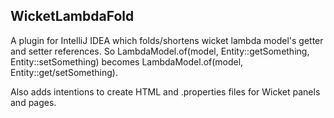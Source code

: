 WicketLambdaFold
----------------

A plugin for IntelliJ IDEA which
folds/shortens wicket lambda model's getter and setter references.
So LambdaModel.of(model, Entity::getSomething, Entity::setSomething)
becomes LambdaModel.of(model, Entity::get/setSomething).


Also adds intentions to create HTML and .properties files for Wicket panels and pages.